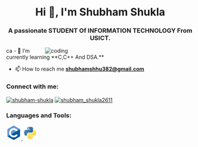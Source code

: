 <h1 align="center">Hi 👋, I'm Shubham Shukla</h1>
<h3 align="center">A passionate STUDENT Of INFORMATION TECHNOLOGY From USICT.</h3>
<img align="right" alt="coding" width="400" src="https://https://user-images.githubusercontent.com/55389276/140866485-8fb1c876-9a8f-4d6a-98dc-08c4981eaf70.gif">
ca
- 🌱 I’m currently learning **C,C++ And DSA.**

- 📫 How to reach me **shubhamshhu382@gmail.com**

<h3 align="left">Connect with me:</h3>
<p align="left">
<a href="https://linkedin.com/in/shubham-shukla" target="blank"><img align="center" src="https://raw.githubusercontent.com/rahuldkjain/github-profile-readme-generator/master/src/images/icons/Social/linked-in-alt.svg" alt="shubham-shukla" height="30" width="40" /></a>
<a href="https://instagram.com/shubham_shukla2611" target="blank"><img align="center" src="https://raw.githubusercontent.com/rahuldkjain/github-profile-readme-generator/master/src/images/icons/Social/instagram.svg" alt="shubham_shukla2611" height="30" width="40" /></a>
</p>

<h3 align="left">Languages and Tools:</h3>
<p align="left"> <a href="https://www.cprogramming.com/" target="_blank" rel="noreferrer"> <img src="https://raw.githubusercontent.com/devicons/devicon/master/icons/c/c-original.svg" alt="c" width="40" height="40"/> </a> <a href="https://www.python.org" target="_blank" rel="noreferrer"> <img src="https://raw.githubusercontent.com/devicons/devicon/master/icons/python/python-original.svg" alt="python" width="40" height="40"/> </a> </p>
